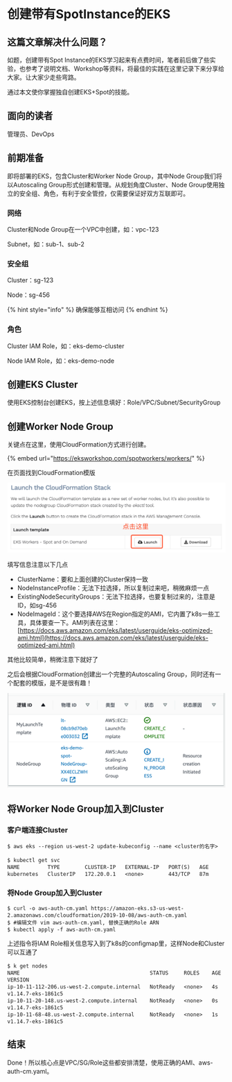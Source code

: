 # 创建带有SpotInstance的EKS

## 这篇文章解决什么问题？

如题，创建带有Spot Instance的EKS学习起来有点费时间，笔者前后做了些实验，也参考了说明文档、Workshop等资料，将最佳的实践在这里记录下来分享给大家。让大家少走些弯路。

通过本文使你掌握独自创建EKS+Spot的技能。

## 面向的读者

管理员、DevOps

## 前期准备

即将部署的EKS，包含Cluster和Worker Node Group，其中Node Group我们将以Autoscaling Group形式创建和管理。从规划角度Cluster、Node Group使用独立的安全组、角色，有利于安全管控，仅需要保证好双方互联即可。

### 网络

Cluster和Node Group在一个VPC中创建，如：vpc-123

Subnet，如：sub-1、sub-2

### 安全组

Cluster：sg-123

Node：sg-456

{% hint style="info" %}
确保能够互相访问
{% endhint %}

### 角色

Cluster IAM Role，如：eks-demo-cluster

Node IAM Role，如：eks-demo-node

## 创建EKS Cluster

使用EKS控制台创建EKS，按上述信息填好：Role/VPC/Subnet/SecurityGroup

## 创建Worker Node Group

关键点在这里，使用CloudFormation方式进行创建。

{% embed url="https://eksworkshop.com/spotworkers/workers/" %}

在页面找到CloudFormation模版

![](../.gitbook/assets/image%20%2815%29.png)

填写信息注意以下几点

* ClusterName：要和上面创建的Cluster保持一致
* NodeInstanceProfile：无法下拉选择，所以复制过来吧，稍微麻烦一点
* ExistingNodeSecurityGroups：无法下拉选择，也要复制过来的，注意是ID，如sg-456
* NodeImageId：这个要选择AWS在Region指定的AMI，它内置了k8s一些工具，具体要查一下。AMI列表在这里：[https://docs.aws.amazon.com/eks/latest/userguide/eks-optimized-ami.html](https://docs.aws.amazon.com/eks/latest/userguide/eks-optimized-ami.html)

其他比较简单，稍微注意下就好了

之后会根据CloudFormation创建出一个完整的Autoscaling Group，同时还有一个配套的模版，是不是很有趣！

![](../.gitbook/assets/image%20%288%29.png)

## 将Worker Node Group加入到Cluster

### 客户端连接Cluster

```text
$ aws eks --region us-west-2 update-kubeconfig --name <cluster的名字>

$ kubectl get svc
NAME         TYPE        CLUSTER-IP   EXTERNAL-IP   PORT(S)   AGE
kubernetes   ClusterIP   172.20.0.1   <none>        443/TCP   87m
```

### 将Node Group加入到Cluster

```text
$ curl -o aws-auth-cm.yaml https://amazon-eks.s3-us-west-2.amazonaws.com/cloudformation/2019-10-08/aws-auth-cm.yaml
$ #编辑文件 vim aws-auth-cm.yaml, 替换正确的Role ARN
$ kubectl apply -f aws-auth-cm.yaml
```

上述指令将IAM Role相关信息写入到了k8s的configmap里，这样Node和Cluster可以互通了

```text
$ k get nodes
NAME                                          STATUS     ROLES    AGE   VERSION
ip-10-11-112-206.us-west-2.compute.internal   NotReady   <none>   4s    v1.14.7-eks-1861c5
ip-10-11-20-148.us-west-2.compute.internal    NotReady   <none>   0s    v1.14.7-eks-1861c5
ip-10-11-68-48.us-west-2.compute.internal     NotReady   <none>   1s    v1.14.7-eks-1861c5
```

## 结束

Done！所以核心点是VPC/SG/Role这些都安排清楚，使用正确的AMI、aws-auth-cm.yaml。

